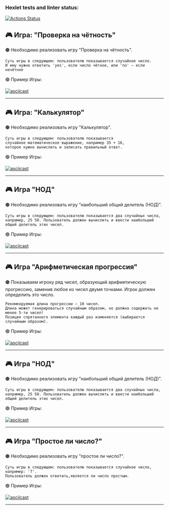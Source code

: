 ### Hexlet tests and linter status:
[![Actions Status](https://github.com/Zak255/python-project-lvl1/workflows/hexlet-check/badge.svg)](https://github.com/Zak255/python-project-lvl1/actions)



## 🎮 Игра: "Проверка на чётность"


🟠 Необходимо реализовать игру "Проверка на чётность".


    Суть игры в следующем: пользователю показывается случайное число. 
    И ему нужно ответить 'yes', если число чётное, или 'no' — если нечётное

🟢 Пример Игры:

[![asciicast](https://asciinema.org/a/2csvu5L5Mbv5Yhsqc6tHbBxRU.svg)](https://asciinema.org/a/2csvu5L5Mbv5Yhsqc6tHbBxRU)



---


## 🎮 Игра: "Калькулятор"


🟠 Необходимо реализовать игру "Калькулятор". 

    Суть игры в следующем: пользователю показывается 
    случайное математическое выражение, например 35 + 16, 
    которое нужно вычислить и записать правильный ответ.

🟢 Пример Игры:

[![asciicast](https://asciinema.org/a/CBx6LqI49rKmBcOTalEXpv8Sd.svg)](https://asciinema.org/a/CBx6LqI49rKmBcOTalEXpv8Sd)



---


## 🎮 Игра "НОД"


🟠 Необходимо реализовать игру "наибольший общий делитель (НОД)".

    Суть игры в следующем: пользователю показывается два случайных числа,
    например, 25 50. Пользователь должен вычислить и ввести наибольший общий делитель этих чисел.

🟢 Пример Игры:

[![asciicast](https://asciinema.org/a/TnZCQzqDCP0V2CXgP4dDewptu.svg)](https://asciinema.org/a/TnZCQzqDCP0V2CXgP4dDewptu)



---


## 🎮 Игра "Арифметическая прогрессия"


🟠 Показываем игроку ряд чисел, образующий арифметическую прогрессию, 
заменив любое из чисел двумя точками. Игрок должен определить это число.

    Рекомендуемая длина прогрессии – 10 чисел. 
    Длина может генерироваться случайным образом, но должна содержать не менее 5-ти чисел!
    Позиция спрятанного элемента каждый раз изменяется (выбирается случайным образом).

🟢 Пример Игры:

[![asciicast](https://asciinema.org/a/KMdK38jXoxzUbR5vZ9HxUFs6q.svg)](https://asciinema.org/a/KMdK38jXoxzUbR5vZ9HxUFs6q)



---


## 🎮 Игра "НОД"


🟠 Необходимо реализовать игру "наибольший общий делитель (НОД)".

    Суть игры в следующем: пользователю показывается два случайных числа, например, 25 50. Пользователь должен вычислить и ввести наибольший общий делитель этих чисел.

🟢 Пример Игры:

[![asciicast](https://asciinema.org/a/TnZCQzqDCP0V2CXgP4dDewptu.svg)](https://asciinema.org/a/TnZCQzqDCP0V2CXgP4dDewptu)



---


## 🎮 Игра "Простое ли число?"


🟠 Необходимо реализовать игру "простое ли число?". 
    
    Суть игры в следующем: пользователю показывается случайное число, например: '7'.
    Пользователь должен ответить,является ли число простым.
    
🟢 Пример Игры:

[![asciicast](https://asciinema.org/a/vFmjzaHRPdw3lsNlbbWPdS1we.svg)](https://asciinema.org/a/vFmjzaHRPdw3lsNlbbWPdS1we)



---